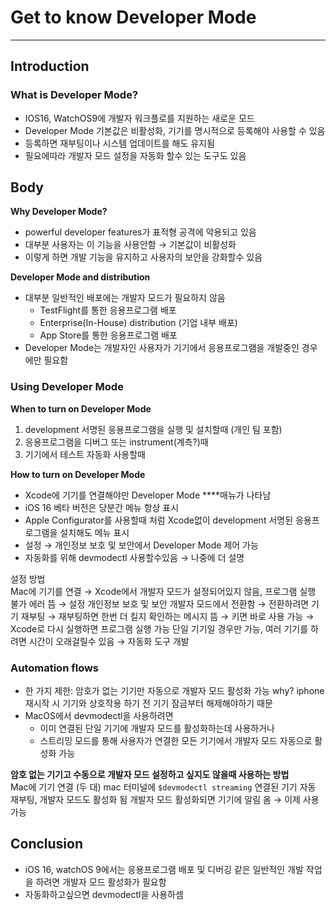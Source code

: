 # Get to know Developer Mode

---
## Introduction
### What is Developer Mode?
- IOS16, WatchOS9에 개발자 워크플로를 지원하는 새로운 모드
- Developer Mode 기본값은 비활성화, 기기를 명시적으로 등록해야 사용할 수 있음
- 등록하면 재부팅이나 시스템 업데이트를 해도 유지됨
- 필요에따라 개발자 모드 설정을 자동화 할수 있는 도구도 있음

## Body
**Why Developer Mode?**
- powerful developer features가 표적형 공격에 악용되고 있음
- 대부분 사용자는 이 기능을 사용안함 → 기본값이 비활성화
- 이렇게 하면 개발 기능을 유지하고 사용자의 보안을 강화할수 있음

**Developer Mode and distribution**
- 대부분 일반적인 배포에는 개발자 모드가 필요하지 않음
    - TestFlight를 통한 응용프로그램 배포
    - Enterprise(In-House) distribution (기업 내부 배포)
    - App Store를 통한 응용프로그램 배포
- Developer Mode는 개발자인 사용자가 기기에서 응용프로그램을 개발중인 경우에만 필요함

### Using Developer Mode
**When to turn on Developer Mode**
1. development 서명된 응용프로그램을 실행 및 설치할때 (개인 팀 포함)
2. 응용프로그램을 디버그 또는 instrument(계측?)때
3. 기기에서 테스트 자동화 사용할때

**How to turn on Developer Mode**
- Xcode에 기기를 연결해야만 Developer Mode ****매뉴가 나타남
- iOS 16 베타 버전은 당분간 메뉴 항상 표시
- Apple Configurator를 사용할때 처럼 Xcode없이 development 서명된 응용프로그램을 설치해도 메뉴 표시
- 설정 → 개인정보 보호 및 보안에서 Developer Mode 제어 가능
- 자동화를 위해 devmodectl 사용할수있음 → 나중에 더 설명

설정 방법</br>
Mac에 기기를 연결 → 
Xcode에서 개발자 모드가 설정되어있지 않음, 프로그램 실행 불가 에러 뜸 → 
설정 개인정보 보호 및 보안 개발자 모드에서 전환함 → 
전환하려면 기기 재부팅 → 
재부팅하면 한번 더 킬지 확인하는 메시지 뜸 → 
키면 바로 사용 가능 → 
Xcode로 다시 실행하면 프로그램 실행 가능
단일 기기일 경우만 가능, 여러 기기를 하려면 시간이 오래걸릴수 있음 → 자동화 도구 개발

### Automation flows
- 한 가지 제한: 암호가 없는 기기만 자동으로 개발자 모드 활성화 가능
why? iphone 재시작 시 기기와 상호작용 하기 전 기기 잠금부터 해제해야하기 때문
- MacOS에서 devmodectl을 사용하려면
    - 이미 연결된 단일 기기에 개발자 모드를 활성화하는데 사용하거나
    - 스트리밍 모드를 통해 사용자가 연결한 모든 기기에서 개발자 모드 자동으로 활성화 가능

**암호 없는 기기고 수동으로 개발자 모드 설정하고 싶지도 않을때 사용하는 방법** </br>
Mac에 기기 연결 (두 대) 
mac 터미널에 `$devmodectl streaming`
연결된 기기 자동 재부팅, 개발자 모드도 활성화 됨
개발자 모드 활성화되면 기기에 알림 옴 → 이제 사용 가능

## Conclusion
- iOS 16, watchOS 9에서는 응용프로그램 배포 및 디버깅 같은 일반적인 개발 작업을 하려면 개발자 모드 활성화가 필요함
- 자동화하고싶으면 devmodectl을 사용하셈

